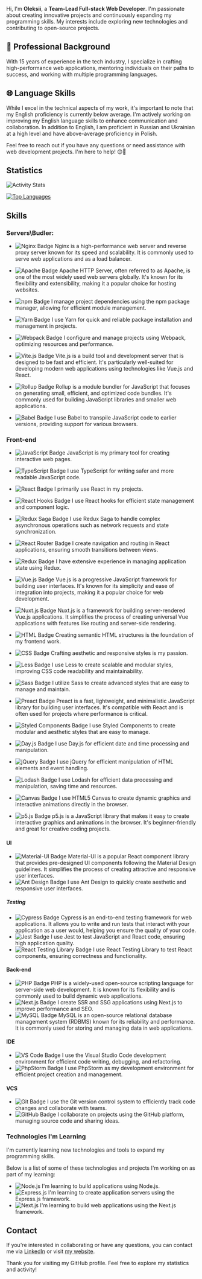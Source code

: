 Hi, I'm **Oleksii**, a **Team-Lead Full-stack Web Developer**. I'm passionate about creating innovative projects and continuously expanding my programming skills. My interests include exploring new technologies and contributing to open-source projects.

## 💼 Professional Background

With 15 years of experience in the tech industry, I specialize in crafting high-performance web applications, mentoring individuals on their paths to success, and working with multiple programming languages.

## 🌐 Language Skills

While I excel in the technical aspects of my work, it's important to note that my English proficiency is currently below average. I'm actively working on improving my English language skills to enhance communication and collaboration. In addition to English, I am proficient in Russian and Ukrainian at a high level and have above-average proficiency in Polish.

Feel free to reach out if you have any questions or need assistance with web development projects. I'm here to help! 😊🚀

## Statistics

![Activity Stats](https://github-readme-stats.vercel.app/api?username=OleksiiFursov&show_icons=true&theme=radical&count_private=true)

[![Top Languages](https://github-readme-stats.vercel.app/api/top-langs/?username=OleksiiFursov&layout=compact&theme=radical&langs_count=10)](https://github.com/OleksiiFursov)


## Skills

### Servers\Budler:
- ![Nginx Badge](https://img.shields.io/badge/-Nginx-269539?logo=nginx&logoColor=white) Nginx is a high-performance web server and reverse proxy server known for its speed and scalability. It is commonly used to serve web applications and as a load balancer.
- ![Apache Badge](https://img.shields.io/badge/-Apache-D22128?logo=apache&logoColor=white) Apache HTTP Server, often referred to as Apache, is one of the most widely used web servers globally. It's known for its flexibility and extensibility, making it a popular choice for hosting websites.
- ![npm Badge](https://img.shields.io/badge/-npm-CB3837?logo=npm&logoColor=white) I manage project dependencies using the npm package manager, allowing for efficient module management.

- ![Yarn Badge](https://img.shields.io/badge/-Yarn-2C8EBB?logo=yarn&logoColor=white) I use Yarn for quick and reliable package installation and management in projects.
- ![Webpack Badge](https://img.shields.io/badge/-Webpack-8DD6F9?logo=webpack&logoColor=white) I configure and manage projects using Webpack, optimizing resources and performance.

- ![Vite.js Badge](https://img.shields.io/badge/-Vite.js-646CFF?logo=vite&logoColor=white) Vite.js is a build tool and development server that is designed to be fast and efficient. It's particularly well-suited for developing modern web applications using technologies like Vue.js and React.
- ![Rollup Badge](https://img.shields.io/badge/-Rollup-EC4A3F?logo=rollup.js&logoColor=white) Rollup is a module bundler for JavaScript that focuses on generating small, efficient, and optimized code bundles. It's commonly used for building JavaScript libraries and smaller web applications.
- ![Babel Badge](https://img.shields.io/badge/-Babel-F9DC3E?logo=babel&logoColor=white) I use Babel to transpile JavaScript code to earlier versions, providing support for various browsers.


### Front-end
- ![JavaScript Badge](https://img.shields.io/badge/-JavaScript-F7DF1E?logo=javascript&logoColor=white) JavaScript is my primary tool for creating interactive web pages.
- ![TypeScript Badge](https://img.shields.io/badge/-TypeScript-3178C6?logo=typescript&logoColor=white) I use TypeScript for writing safer and more readable JavaScript code.
- ![React Badge](https://img.shields.io/badge/-React-61DAFB?logo=react&logoColor=white) I primarily use React in my projects.
- ![React Hooks Badge](https://img.shields.io/badge/-React%20Hooks-61DAFB?logo=react&logoColor=white) I use React hooks for efficient state management and component logic.
- ![Redux Saga Badge](https://img.shields.io/badge/-Redux%20Saga-999999?logo=redux-saga&logoColor=white) I use Redux Saga to handle complex asynchronous operations such as network requests and state synchronization.
- ![React Router Badge](https://img.shields.io/badge/-React%20Router-CA4245?logo=react-router&logoColor=white) I create navigation and routing in React applications, ensuring smooth transitions between views.
- ![Redux Badge](https://img.shields.io/badge/-Redux-764ABC?logo=redux&logoColor=white) I have extensive experience in managing application state using Redux.
- ![Vue.js Badge](https://img.shields.io/badge/-Vue.js-4FC08D?logo=vue.js&logoColor=white) Vue.js is a progressive JavaScript framework for building user interfaces. It's known for its simplicity and ease of integration into projects, making it a popular choice for web development.
- ![Nuxt.js Badge](https://img.shields.io/badge/-Nuxt.js-00C58E?logo=nuxt.js&logoColor=white) Nuxt.js is a framework for building server-rendered Vue.js applications. It simplifies the process of creating universal Vue applications with features like routing and server-side rendering.
- ![HTML Badge](https://img.shields.io/badge/-HTML5-E34F26?logo=html5&logoColor=white) Creating semantic HTML structures is the foundation of my frontend work.
- ![CSS Badge](https://img.shields.io/badge/-CSS3-1572B6?logo=css3&logoColor=white) Crafting aesthetic and responsive styles is my passion.
- ![Less Badge](https://img.shields.io/badge/-Less-1D365D?logo=less&logoColor=white) I use Less to create scalable and modular styles, improving CSS code readability and maintainability.
- ![Sass Badge](https://img.shields.io/badge/-Sass-CC6699?logo=sass&logoColor=white) I utilize Sass to create advanced styles that are easy to manage and maintain.
- ![Preact Badge](https://img.shields.io/badge/-Preact-673AB8?logo=preact&logoColor=white) Preact is a fast, lightweight, and minimalistic JavaScript library for building user interfaces. It's compatible with React and is often used for projects where performance is critical.
- ![Styled Components Badge](https://img.shields.io/badge/-Styled%20Components-DB7093?logo=styled-components&logoColor=white) I use Styled Components to create modular and aesthetic styles that are easy to manage.
- ![Day.js Badge](https://img.shields.io/badge/-Day.js-F9C300?logo=javascript&logoColor=white) I use Day.js for efficient date and time processing and manipulation.
- ![jQuery Badge](https://img.shields.io/badge/-jQuery-0769AD?logo=jquery&logoColor=white) I use jQuery for efficient manipulation of HTML elements and event handling.

- ![Lodash Badge](https://img.shields.io/badge/-Lodash-14A800?logo=lodash&logoColor=white) I use Lodash for efficient data processing and manipulation, saving time and resources.

- ![Canvas Badge](https://img.shields.io/badge/-Canvas-150F1D?logo=html5&logoColor=white) I use HTML5 Canvas to create dynamic graphics and interactive animations directly in the browser.

- ![p5.js Badge](https://img.shields.io/badge/-p5.js-ED225D?logo=p5.js&logoColor=white) p5.js is a JavaScript library that makes it easy to create interactive graphics and animations in the browser. It's beginner-friendly and great for creative coding projects.

#### UI
- ![Material-UI Badge](https://img.shields.io/badge/-Material--UI-0081CB?logo=material-ui&logoColor=white) Material-UI is a popular React component library that provides pre-designed UI components following the Material Design guidelines. It simplifies the process of creating attractive and responsive user interfaces.
- ![Ant Design Badge](https://img.shields.io/badge/-Ant%20Design-0170FE?logo=ant-design&logoColor=white) I use Ant Design to quickly create aesthetic and responsive user interfaces.


##### Testing
- ![Cypress Badge](https://img.shields.io/badge/-Cypress-17202C?logo=cypress&logoColor=white) Cypress is an end-to-end testing framework for web applications. It allows you to write and run tests that interact with your application as a user would, helping you ensure the quality of your code.
- ![Jest Badge](https://img.shields.io/badge/-Jest-C21325?logo=jest&logoColor=white) I use Jest to test JavaScript and React code, ensuring high application quality.
- ![React Testing Library Badge](https://img.shields.io/badge/-React%20Testing%20Library-E33332?logo=testing-library&logoColor=white) I use React Testing Library to test React components, ensuring correctness and functionality.

#### Back-end
- ![PHP Badge](https://img.shields.io/badge/-PHP-777BB4?logo=php&logoColor=white) PHP is a widely-used open-source scripting language for server-side web development. It is known for its flexibility and is commonly used to build dynamic web applications.
- ![Next.js Badge](https://img.shields.io/badge/-Next.js-000000?logo=next.js&logoColor=white) I create SSR and SSG applications using Next.js to improve performance and SEO.
- ![MySQL Badge](https://img.shields.io/badge/-MySQL-4479A1?logo=mysql&logoColor=white) MySQL is an open-source relational database management system (RDBMS) known for its reliability and performance. It is commonly used for storing and managing data in web applications.


#### IDE 
- ![VS Code Badge](https://img.shields.io/badge/-VS%20Code-007ACC?logo=visual-studio-code&logoColor=white) I use the Visual Studio Code development environment for efficient code writing, debugging, and refactoring.
- ![PhpStorm Badge](https://img.shields.io/badge/-PhpStorm-000000?logo=phpstorm&logoColor=white) I use PhpStorm as my development environment for efficient project creation and management.

#### VCS

- ![Git Badge](https://img.shields.io/badge/-Git-F05032?logo=git&logoColor=white) I use the Git version control system to efficiently track code changes and collaborate with teams.
- ![GitHub Badge](https://img.shields.io/badge/-GitHub-181717?logo=github&logoColor=white) I collaborate on projects using the GitHub platform, managing source code and sharing ideas.


### Technologies I'm Learning

I'm currently learning new technologies and tools to expand my programming skills.

 Below is a list of some of these technologies and projects I'm working on as part of my learning:

- ![Node.js](https://img.shields.io/badge/-Node.js-339933?logo=node.js&logoColor=white) I'm learning to build applications using Node.js.
- ![Express.js](https://img.shields.io/badge/-Express.js-000000?logo=express&logoColor=white) I'm learning to create application servers using the Express.js framework.
- ![Next.js](https://img.shields.io/badge/-Next.js-000000?logo=next.js&logoColor=white) I'm learning to build web applications using the Next.js framework.

## Contact

If you're interested in collaborating or have any questions, you can contact me via [LinkedIn](https://www.linkedin.com/in/nodepro) or visit [my website](https://crossfox.online).

Thank you for visiting my GitHub profile. Feel free to explore my statistics and activity!
